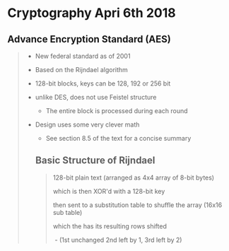 # Cryptography Apri 6th 2018



## Advance Encryption Standard (AES)

> - New federal standard as of 2001
>
> - Based on the Rijndael algorithm
>
> - 128-bit blocks, keys can be 128, 192 or 256 bit
>
> - unlike DES, does not use Feistel structure
>
>    - The entire block is processed during each round
>
>  -  Design uses some very clever math
>
>      - See section 8.5 of the text for a concise summary
>
>     ## Basic Structure of Rijndael
>
>     > 128-bit plain text (arranged as 4x4 array of 8-bit bytes)
>     >
>     > which is then XOR'd with a 128-bit key
>     >
>     > then sent to a substitution table to shuffle the array (16x16 sub table)
>     >
>     > which the has its resulting rows shifted
>     >
>     > ​	- (1st unchanged  2nd left by 1, 3rd left by 2)